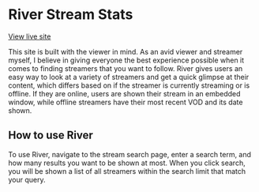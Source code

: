 # River Stream Stats

[View live site](https://jbranski.github.io/river-stream-stats/)

This site is built with the viewer in mind. As an avid viewer and streamer myself, I believe in giving everyone the best experience possible when it comes to finding streamers that you want to follow. River gives users an easy way to look at a variety of streamers and get a quick glimpse at their content, which differs based on if the streamer is currently streaming or is offline. If they are online, users are shown their stream in an embedded window, while offline streamers have their most recent VOD and its date shown.

## How to use River

To use River, navigate to the stream search page, enter a search term, and how many results you want to be shown at most. When you click search, you will be shown a list of all streamers within the search limit that match your query.

##


